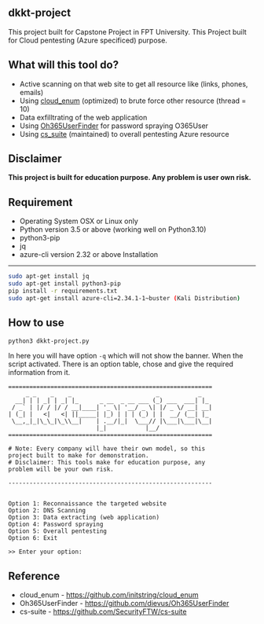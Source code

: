 dkkt-project
---

This project built for Capstone Project in FPT University.
This Project built for Cloud pentesting (Azure specificed) purpose.

What will this tool do?
---
- Active scanning on that web site to get all resource like (links, phones, emails)
- Using [cloud_enum](https://github.com/initstring/cloud_enum) (optimized) to brute force other resource (thread = 10)
- Data exfilltrating of the web application
- Using [Oh365UserFinder](https://github.com/dievus/Oh365UserFinder) for password spraying O365User
- Using [cs_suite](https://github.com/SecurityFTW/cs_suite) (maintained) to overall pentesting Azure resource

Disclaimer
---
**This project is built for education purpose. Any problem is user own risk.**

Requirement
---
- Operating System OSX or Linux only
- Python version 3.5 or above (working well on Python3.10)
- python3-pip
- jq
- azure-cli version 2.32 or above
Installation
---
```sh
sudo apt-get install jq
sudo apt-get install python3-pip
pip install -r requirements.txt
sudo apt-get install azure-cli=2.34.1-1~buster (Kali Distribution)
```

How to use
---
```sh
python3 dkkt-project.py
```
In here you will have option `-q` which will not show the banner. When the script activated. There is an option table, chose and give the required information from it.

```
==========================================================
     _ _    _    _                        _           _
  __| | | _| | _| |_      _ __  _ __ ___ (_) ___  ___| |_
 / _` | |/ / |/ / __|____| '_ \| '__/ _ \| |/ _ \/ __| __|
| (_| |   <|   <| ||_____| |_) | | | (_) | |  __/ (__| |_
 \__,_|_|\_\_|\_\\__|    | .__/|_|  \___// |\___|\___|\__|
                         |_|           |__/
==========================================================

# Note: Every company will have their own model, so this
project built to make for demonstration.
# Disclaimer: This tools make for education purpose, any
problem will be your own risk.

----------------------------------------------------------


Option 1: Reconnaissance the targeted website
Option 2: DNS Scanning
Option 3: Data extracting (web application)
Option 4: Password spraying
Option 5: Overall pentesting
Option 6: Exit

>> Enter your option: 
```

Reference
---

- cloud_enum - https://github.com/initstring/cloud_enum
- Oh365UserFinder - https://github.com/dievus/Oh365UserFinder
- cs-suite - https://github.com/SecurityFTW/cs-suite
